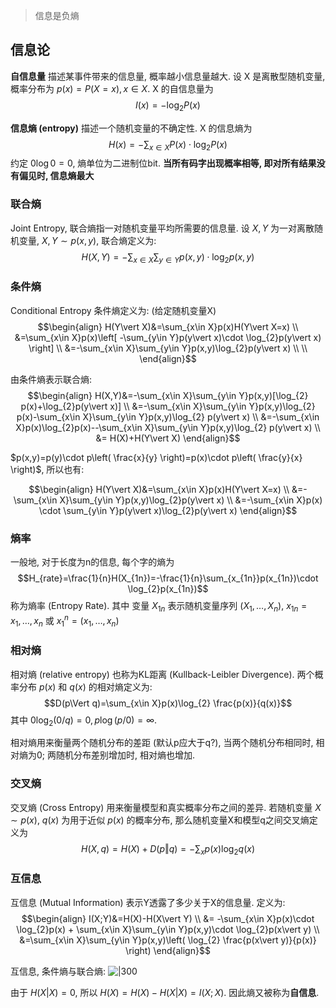 > 信息是负熵

## 信息论

**自信息量** 描述某事件带来的信息量, 概率越小信息量越大. 设 X 是离散型随机变量, 概率分布为 $p(x)=P(X=x), x\in X$. X 的自信息量为 $$I(x)=-\log_{2}P(x)$$

**信息熵 (entropy)** 描述一个随机变量的不确定性. X 的信息熵为 $$H(x)=-\sum_{x\in X}P(x)\cdot \log_{2}P(x)$$ 约定 $0\log0=0$, 熵单位为二进制位bit. **当所有码字出现概率相等, 即对所有结果没有偏见时, 信息熵最大**

### 联合熵 

Joint Entropy, 联合熵指一对随机变量平均所需要的信息量. 设 $X, Y$ 为一对离散随机变量, $X, Y\sim p(x, y)$, 联合熵定义为: $$H(X, Y)=-\sum_{x\in X}\sum_{y\in Y}p(x,y)\cdot \log_{2}p(x,y)$$

### 条件熵

Conditional Entropy 条件熵定义为: (给定随机变量X)
$$\begin{align}
H(Y\vert X)&=\sum_{x\in X}p(x)H(Y\vert X=x) \\
&=\sum_{x\in X}p(x)\left[ -\sum_{y\in Y}p(y\vert x)\cdot \log_{2}p(y\vert x) \right] \\
&=-\sum_{x\in X}\sum_{y\in Y}p(x,y)\log_{2}p(y\vert x) \\ \\
\end{align}$$

由条件熵表示联合熵:
$$\begin{align}
H(X,Y)&=-\sum_{x\in X}\sum_{y\in Y}p(x,y)[\log_{2} p(x)+\log_{2}p(y\vert x)] \\
&=-\sum_{x\in X}\sum_{y\in Y}p(x,y)\log_{2} p(x)-\sum_{x\in X}\sum_{y\in Y}p(x,y)\log_{2} p(y\vert x)  \\
&=-\sum_{x\in X}p(x)\log_{2}p(x)--\sum_{x\in X}\sum_{y\in Y}p(x,y)\log_{2} p(y\vert x) \\
&= H(X)+H(Y\vert X)
\end{align}$$

$p(x,y)=p(y)\cdot p\left( \frac{x}{y} \right)=p(x)\cdot p\left( \frac{y}{x} \right)$, 所以也有:

$$\begin{align}
H(Y\vert X)&=\sum_{x\in X}p(x)H(Y\vert X=x) \\
&=-\sum_{x\in X}\sum_{y\in Y}p(x,y)\log_{2}p(y\vert x) \\
&=-\sum_{x\in X}p(x) \cdot \sum_{y\in Y}p(y\vert x)\log_{2}p(y\vert x)
\end{align}$$

### 熵率

一般地, 对于长度为n的信息, 每个字的熵为 $$H_{rate}=\frac{1}{n}H(X_{1n})=-\frac{1}{n}\sum_{x_{1n}}p(x_{1n})\cdot \log_{2}p(x_{1n})$$ 称为熵率 (Entropy Rate). 其中 变量 $X_{1n}$ 表示随机变量序列 $(X_{1}, \dots, X_{n})$,  $x_{1n}=x_{1},\dots,x_{n}$ 或 $x_{1}^{n}=(x_{1},\dots,x_{n})$

### 相对熵

相对熵 (relative entropy) 也称为KL距离 (Kullback-Leibler Divergence). 两个概率分布 $p(x)$ 和 $q(x)$ 的相对熵定义为: $$D(p\Vert q)=\sum_{x\in X}p(x)\log_{2} \frac{p(x)}{q(x)}$$ 其中 $0\log_{2}(0/q)=0,\,p\log(p/0)=\infty$.

相对熵用来衡量两个随机分布的差距 (默认p应大于q?), 当两个随机分布相同时, 相对熵为0; 两随机分布差别增加时, 相对熵也增加.

### 交叉熵

交叉熵 (Cross Entropy) 用来衡量模型和真实概率分布之间的差异. 若随机变量 $X\sim p(x)$, $q(x)$ 为用于近似 $p(x)$ 的概率分布, 那么随机变量X和模型q之间交叉熵定义为 $$H(X, q)=H(X)+D(p\Vert q)=-\sum_{x}p(x)\log_{2}q(x)$$

### 互信息

互信息 (Mutual Information) 表示Y透露了多少关于X的信息量. 定义为: $$\begin{align}
I(X;Y)&=H(X)-H(X\vert Y) \\
&= -\sum_{x\in X}p(x)\cdot \log_{2}p(x) + \sum_{x\in X}\sum_{y\in Y}p(x,y)\cdot \log_{2}p(x\vert y) \\
&=\sum_{x\in X}\sum_{y\in Y}p(x,y)\left( \log_{2} \frac{p(x\vert y)}{p(x)} \right)
\end{align}$$

互信息, 条件熵与联合熵:
![|300](../../../attach/Pasted%20image%2020231226103818.png)

由于 $H(X\vert X)=0$, 所以 $H(X)=H(X)-H(X\vert X)=I(X;X)$. 因此熵又被称为**自信息**.